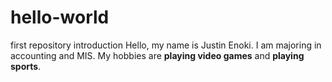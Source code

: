 # hello-world
first repository introduction
Hello, my name is Justin Enoki. I am majoring in accounting and MIS.
My hobbies are **playing video games** and **playing sports**.
